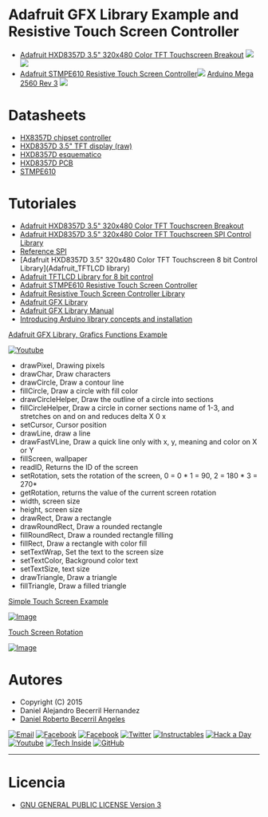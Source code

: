 # Adafruit GFX Library Example and Resistive Touch Screen Controller

- [Adafruit HXD8357D 3.5" 320x480 Color TFT Touchscreen Breakout](https://learn.adafruit.com/adafruit-3-5-color-320x480-tft-touchscreen-breakout/overview)
![](https://learn.adafruit.com/system/assets/assets/000/018/882/medium800/adafruit_products_2050_kit_ORIG.jpg?1408384817)
![](https://learn.adafruit.com/system/assets/assets/000/018/885/medium800/adafruit_products_sidew.jpg?1408384942)
- [Adafruit STMPE610 Resistive Touch Screen Controller](https://www.adafruit.com/products/1571)![](https://github.com/daniel3514/Adafruit-GFX-Library-Example-and-Resistive-Touch-Screen-Controller/blob/master/Hadware/Resistive%20Touch%20Screen%20Controller%20-%20Adafruit%20-%20STMPE610/STMPE610.jpg)
[Arduino Mega 2560 Rev 3](https://www.arduino.cc/en/Main/arduinoBoardMega2560)
![](https://github.com/daniel3514/Adafruit-GFX-Library-Example-and-Resistive-Touch-Screen-Controller/blob/master/Hadware/Arduino%20Mega/arduino_mega.jpg)

# Datasheets

- [HX8357D chipset controller](http://www.adafruit.com/datasheets/HX8357-D_DS_April2012.pdf)
- [HXD8357D 3.5" TFT display (raw)](http://www.adafruit.com/datasheets/Adafruit35inTFT.pdf)
- [HXD8357D esquematico](https://learn.adafruit.com/assets/18889)
- [HXD8357D PCB](https://learn.adafruit.com/assets/18891)
- [STMPE610](http://www.adafruit.com/datasheets/STMPE610.pdf)

# Tutoriales

- [Adafruit HXD8357D 3.5" 320x480 Color TFT Touchscreen Breakout](https://learn.adafruit.com/adafruit-3-5-color-320x480-tft-touchscreen-breakout/overview)
- [Adafruit HXD8357D 3.5" 320x480 Color TFT Touchscreen SPI Control Library](https://github.com/adafruit/Adafruit_HX8357_Library)
- [Reference SPI](https://www.arduino.cc/en/Reference/SPI)
- [Adafruit HXD8357D 3.5" 320x480 Color TFT Touchscreen 8 bit Control Library](Adafruit_TFTLCD library)
- [Adafruit TFTLCD Library for 8 bit control](https://github.com/adafruit/TFTLCD-Library)
- [Adafruit STMPE610 Resistive Touch Screen Controller](https://learn.adafruit.com/adafruit-2-8-tft-touch-shield-v2)
- [Adafruit Resistive Touch Screen Controller Library](https://github.com/adafruit/Touch-Screen-Library)
- [Adafruit GFX Library](https://github.com/adafruit/Adafruit-GFX-Library)
- [Adafruit GFX Library Manual](https://learn.adafruit.com/downloads/pdf/adafruit-gfx-graphics-library.pdf)
- [Introducing Arduino library concepts and installation](http://learn.adafruit.com/adafruit-all-about-arduino-libraries-install-use)

[Adafruit GFX Library, Grafics Functions Example](https://github.com/daniel3514/Adafruit-GFX-Library-Example-and-Resistive-Touch-Screen-Controller/tree/master/Examples/Grafics%20functions%20Tests)

[![Youtube](https://github.com/daniel3514/Adafruit-GFX-Library-Example-and-Resistive-Touch-Screen-Controller/blob/master/Examples/Graphic%20Functions%20Tests/video.JPG)](https://www.youtube.com/watch?v=Y8XBOiMS-KI)

- drawPixel, Drawing pixels
- drawChar, Draw characters
- drawCircle, Draw a contour line
- fillCircle, Draw a circle with fill color
- drawCircleHelper, Draw the outline of a circle into sections
- fillCircleHelper, Draw a circle in corner sections name of 1-3, and stretches on and on and reduces delta X 0 x
- setCursor, Cursor position
- drawLine, draw a line
- drawFastVLine, Draw a quick line only with x, y, meaning and color on X or Y
- fillScreen, wallpaper
- readID, Returns the ID of the screen
- setRotation, sets the rotation of the screen, 0 = 0 * 1 = 90, 2 = 180 * 3 = 270*
- getRotation, returns the value of the current screen rotation
- width, screen size
- height, screen size
- drawRect, Draw a rectangle
- drawRoundRect, Draw a rounded rectangle
- fillRoundRect, Draw a rounded rectangle filling
- fillRect, Draw a rectangle with color fill
- setTextWrap, Set the text to the screen size
- setTextColor, Background color text
- setTextSize, text size
- drawTriangle, Draw a triangle
- fillTriangle, Draw a filled triangle

[Simple Touch Screen Example](https://github.com/daniel3514/Adafruit-GFX-Library-Example-and-Resistive-Touch-Screen-Controller/tree/master/Examples/Touch%20simple%20Test)

[![Image](https://github.com/daniel3514/Adafruit-GFX-Library-Example-and-Resistive-Touch-Screen-Controller/blob/master/Examples/Touch%20simple%20Test/Captura.JPG)](https://github.com/daniel3514/Adafruit-GFX-Library-Example-and-Resistive-Touch-Screen-Controller/tree/master/Examples/Touch%20simple%20Test)

[Touch Screen Rotation](https://github.com/daniel3514/Adafruit-GFX-Library-Example-and-Resistive-Touch-Screen-Controller/tree/master/Examples/Touch%20Screen%20Rotation)

[![Image](https://github.com/daniel3514/Adafruit-GFX-Library-Example-and-Resistive-Touch-Screen-Controller/blob/master/Examples/Touch%20Screen%20Rotation/Roration%200.JPG)](https://github.com/daniel3514/Adafruit-GFX-Library-Example-and-Resistive-Touch-Screen-Controller/tree/master/Examples/Touch%20Screen%20Rotation)

# Autores
- Copyright (C) 2015
- Daniel Alejandro Becerril Hernandez
- [Daniel Roberto Becerril Angeles](mailto:daniel3514@gmal.com)

[![Email](https://github.com/daniel3514/Arduino-DMX-512-Tester-Controller/blob/master/Social/logos/email%2050x50.jpg)](mailto:daniel3514@gmail.com)
[![Facebook](https://github.com/daniel3514/Arduino-DMX-512-Tester-Controller/blob/master/Social/logos/Facebook%2050x50.png)](https://www.facebook.com/daniel.3514)
[![Facebook](https://github.com/daniel3514/Arduino-DMX-512-Tester-Controller/blob/master/Social/logos/Facebook%20Pages%2050x50.jpg)](https://www.facebook.com/ArduinoDMX512TesterController)
[![Twitter](https://github.com/daniel3514/Arduino-DMX-512-Tester-Controller/blob/master/Social/logos/Twitter%2050x50.png)](https://twitter.com/daniel3514)
[![Instructables](https://github.com/daniel3514/Arduino-DMX-512-Tester-Controller/blob/master/Social/logos/Instructables%2050x50.jpg)](http://www.instructables.com/id/Arduino-DMX-512-Tester-and-Controller/)
[![Hack a Day](https://github.com/daniel3514/Arduino-DMX-512-Tester-Controller/blob/master/Social/logos/hackaday%2050x50.jpg)](https://hackaday.io/project/5342-arduino-dmx-512-tester-and-controller)
[![Youtube](https://github.com/daniel3514/Arduino-DMX-512-Tester-Controller/blob/master/Social/logos/Youtube%2050x50.png)](https://www.youtube.com/watch?v=TxBHMpAWDSY)
[![Tech Inside](https://github.com/daniel3514/Arduino-DMX-512-Tester-Controller/blob/master/Social/logos/techinside%2045x45.png)](https://techinsideblog.wordpress.com/)
[![GitHub](https://github.com/daniel3514/Arduino-DMX-512-Tester-Controller/blob/master/Social/logos/github%2050x50.png)](https://github.com/daniel3514/Arduino-DMX-512-Tester-Controller)
***

# Licencia
- [GNU GENERAL PUBLIC LICENSE Version 3](https://github.com/daniel3514/Adafruit-GFX-Library-Example-Arduino-Mega-HXD8357D-and-STMPE610/blob/master/LICENSE)


